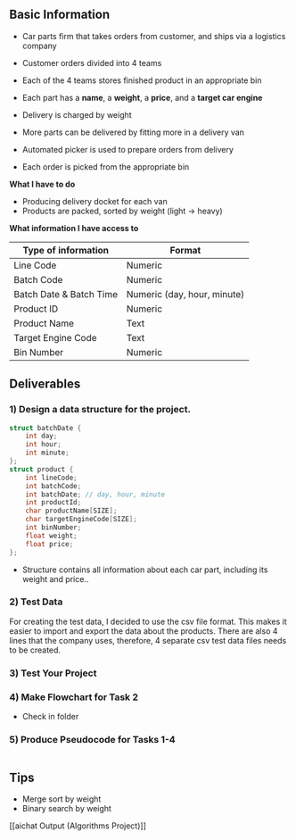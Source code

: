 ## Basic Information
- Car parts firm that takes orders from customer, and ships via a logistics company
- Customer orders divided into 4 teams
- Each of the 4 teams stores finished product in an appropriate bin
- Each part has a **name**, a **weight**, a **price**, and a **target car engine**

- Delivery is charged by weight
- More parts can be delivered by fitting more in a delivery van
- Automated picker is used to prepare orders from delivery
- Each order is picked from the appropriate bin

**What I have to do**
- Producing delivery docket for each van
- Products are packed, sorted by weight (light -> heavy)

**What information I have access to**

| Type of information     | Format                      |
| ----------------------- | --------------------------- |
| Line Code               | Numeric                     |
| Batch Code              | Numeric                     |
| Batch Date & Batch Time | Numeric (day, hour, minute) |
| Product ID              | Numeric                     |
| Product Name            | Text                        |
| Target Engine Code      | Text                        |
| Bin Number              | Numeric                     |

## Deliverables
### 1) Design a data structure for the project.
```c showlinenumbers
struct batchDate {
    int day;
    int hour;
    int minute;
};
struct product {
    int lineCode;
    int batchCode;
    int batchDate; // day, hour, minute
    int productId;
    char productName[SIZE];
    char targetEngineCode[SIZE];
    int binNumber;
    float weight;
    float price;
};
```
- Structure contains all information about each car part, including its weight and price..

### 2) Test Data
For creating the test data, I decided to use the csv file format. This makes it easier to import and export the data about the products.
There are also 4 lines that the company uses, therefore, 4 separate csv test data files needs to be created.

### 3) Test Your Project

### 4) Make Flowchart for Task 2
- Check in folder

### 5) Produce Pseudocode for Tasks 1-4
```

```



## Tips
- Merge sort by weight
- Binary search by weight

[[aichat Output (Algorithms Project)]]